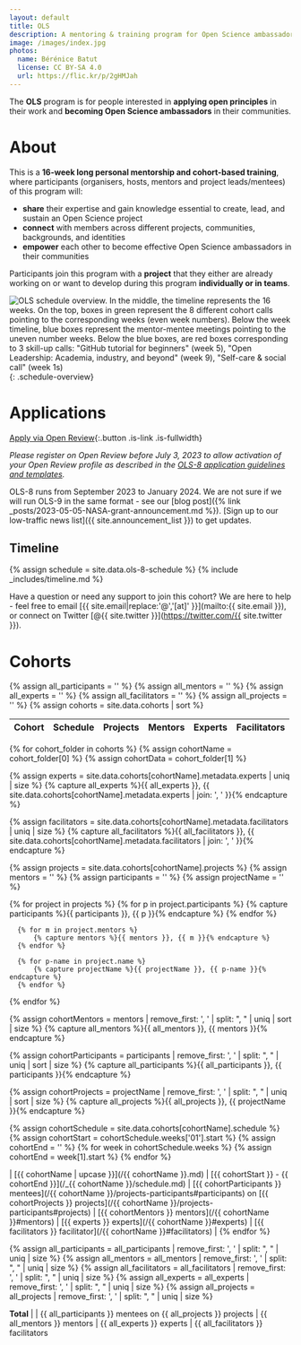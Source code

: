 ```yaml
---
layout: default
title: OLS
description: A mentoring & training program for Open Science ambassadors
image: /images/index.jpg
photos:
  name: Bérénice Batut
  license: CC BY-SA 4.0
  url: https://flic.kr/p/2gHMJah
---
```


The **OLS** program is for people interested in **applying open principles** in their work and **becoming Open Science ambassadors** in their communities.

# About

This is a **16-week long personal mentorship and cohort-based training**, where participants (organisers, hosts, mentors and project leads/mentees) of this program will:
- **share** their expertise and gain knowledge essential to create, lead, and sustain an Open Science project
- **connect** with members across different projects, communities, backgrounds, and identities
- **empower** each other to become effective Open Science ambassadors in their communities

Participants join this program with a **project** that they either are already working on or want to develop during this program **individually or in teams**.

![OLS schedule overview. In the middle, the timeline represents the 16 weeks. On the top, boxes in green represent the 8 different cohort calls pointing to the corresponding weeks (even week numbers). Below the week timeline, blue boxes represent the mentor-mentee meetings pointing to the uneven number weeks. Below the blue boxes, are red boxes corresponding to 3 skill-up calls: "GitHub tutorial for beginners" (week 5), "Open Leadership: Academia, industry, and beyond" (week 9), "Self-care & social call" (week 1s)](/images/schedule.png){: .schedule-overview}

# Applications

[Apply via Open Review](https://openreview.net/group?id=openlifesci.org/Open_Life_Science/2023/Cohort_8){:.button .is-link .is-fullwidth}

*Please register on Open Review before July 3, 2023 to allow activation of your Open Review profile as described in the [OLS-8 application guidelines and templates](https://github.com/open-life-science/application-forms).*

OLS-8 runs from September 2023 to January 2024. We are not sure if we will run OLS-9 in the same format - see our [blog post]({% link _posts/2023-05-05-NASA-grant-announcement.md %}). [Sign up to our low-traffic news list]({{ site.announcement_list }}) to get updates. 

## Timeline

{% assign schedule = site.data.ols-8-schedule %}
{% include _includes/timeline.md %}

Have a question or need any support to join this cohort?
We are here to help - feel free to email [{{ site.email|replace:'@','[at]' }}](mailto:{{ site.email }}), or connect on Twitter [@{{ site.twitter }}](https://twitter.com/{{ site.twitter }}).

# Cohorts
{% assign all_participants = '' %}
{% assign all_mentors = '' %}
{% assign all_experts = '' %}
{% assign all_facilitators = '' %}
{% assign all_projects = '' %}
{% assign cohorts = site.data.cohorts | sort %}

<!--A table to summarise all cohorts data. It populates automatically from the loops-->
| Cohort | Schedule | Projects | Mentors | Experts | Facilitators |
| --- | --- | --- | --- | --- | --- |

<!--Loop through cohorts folder. Store the result of the first iteration as cohort name and 
the second iteration as the data contained in the cohort's files-->
{% for cohort_folder in cohorts %}
  {% assign cohortName = cohort_folder[0] %}
  {% assign cohortData = cohort_folder[1] %}

  <!--Extract a list of experts for the cohort, remove duplicates and calculate size-->
  {% assign experts = site.data.cohorts[cohortName].metadata.experts | uniq | size %}
  {% capture all_experts %}{{ all_experts }}, {{ site.data.cohorts[cohortName].metadata.experts | join: ', ' }}{% endcapture %}

  <!--Extract facilitators, remove duplicates and calculate size-->
  {% assign facilitators = site.data.cohorts[cohortName].metadata.facilitators | uniq | size %}
  {% capture all_facilitators %}{{ all_facilitators }}, {{ site.data.cohorts[cohortName].metadata.facilitators | join: ', ' }}{% endcapture %}

  <!--Loop through projects to retrieve mentors, participants and project names -->
  {% assign projects = site.data.cohorts[cohortName].projects %}
  {% assign mentors = '' %}
  {% assign participants = '' %}
  {% assign projectName = '' %}

  {% for project in projects %}
      {% for p in project.participants %}
          {% capture participants %}{{ participants }}, {{ p }}{% endcapture %}
      {% endfor %}

      {% for m in project.mentors %}
          {% capture mentors %}{{ mentors }}, {{ m }}{% endcapture %}
      {% endfor %}

      {% for p-name in project.name %}
          {% capture projectName %}{{ projectName }}, {{ p-name }}{% endcapture %}
      {% endfor %}
  {% endfor %}

  <!--Calculate the number of mentors, mentees and projects per cohort; store in separate variables-->
  {% assign cohortMentors = mentors | remove_first: ', ' | split: ", " | uniq | sort | size %}
  {% capture all_mentors %}{{ all_mentors }}, {{ mentors }}{% endcapture %}

  {% assign cohortParticipants = participants | remove_first: ', ' | split: ", " | uniq | sort | size %}
  {% capture all_participants %}{{ all_participants }}, {{ participants }}{% endcapture %}

  {% assign cohortProjects = projectName | remove_first: ', ' | split: ", " | uniq | sort | size %}
  {% capture all_projects %}{{ all_projects }}, {{ projectName }}{% endcapture %}

  <!--Extract the schedule (start and end dates) for each cohort-->
  {% assign cohortSchedule = site.data.cohorts[cohortName].schedule %}
  {% assign cohortStart = cohortSchedule.weeks['01'].start %}
  {% assign cohortEnd = '' %}
  {% for week in cohortSchedule.weeks %}
      {% assign cohortEnd = week[1].start %}
  {% endfor %}

| [{{ cohortName | upcase }}](/{{ cohortName }}.md) | [{{ cohortStart }} - {{ cohortEnd }}](/_{{ cohortName }}/schedule.md) | [{{ cohortParticipants }} mentees](/{{ cohortName }}/projects-participants#participants) on [{{ cohortProjects }} projects](/{{ cohortName }}/projects-participants#projects) | [{{ cohortMentors }} mentors](/{{ cohortName }}#mentors) | [{{ experts }} experts](/{{ cohortName }}#experts) | [{{ facilitators }} facilitator](/{{ cohortName }}#facilitators) |
{% endfor %}

<!--Calculate the total number of participants, mentors, facilitators, experts, projects for ALL cohorts-->
{% assign all_participants = all_participants | remove_first: ', ' | split: ", " | uniq | size %}
{% assign all_mentors = all_mentors | remove_first: ', ' | split: ", " | uniq | size %}
{% assign all_facilitators = all_facilitators | remove_first: ', ' | split: ", " | uniq | size %}
{% assign all_experts = all_experts | remove_first: ', ' | split: ", " | uniq | size %}
{% assign all_projects = all_projects | remove_first: ', ' | split: ", " | uniq | size %}

**Total** | | {{ all_participants }} mentees on {{ all_projects }} projects | {{ all_mentors }} mentors | {{ all_experts }} experts | {{ all_facilitators }} facilitators
